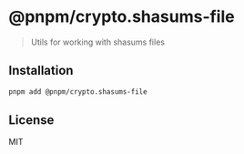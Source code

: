 # @pnpm/crypto.shasums-file

> Utils for working with shasums files

## Installation

```sh
pnpm add @pnpm/crypto.shasums-file
```

## License

MIT
